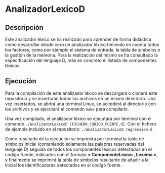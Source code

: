 # AnalizadorLexicoD

## Descripción
Este analizador léxico se ha realizado para aprender de forma didáctica como desarrollar desde cero un analizador léxico teniendo en cuenta todos los factores, como por ejemplo el sistema de entrada, la tabla de símbolos o la gestión de la memoria. Para la realización del mismo se ha consultado la especificación del lenguaje D, más en concreto el listado de componentes léxicos.

## Ejecución
Para la compilación de este analizador léxico se descargará o clonará este repositorio y se insertarán todos los archivos en un mismo directorio. Una vez insertados, se abrirá una terminal Linux, se accederá al directorio con los archivos y se ejecutará el comando `make` para compilarlo.

Una vez compilado, el analizador léxico se ejecutará por terminal con el comando `./analizadorLexicoD [FICHERO_CODIGO_FUENTE.d]`. Con el fichero de ejemplo incluido en el repositorio: `./analizadorLexicoD regression.d`.

Como resultado de la ejecución se imprimirá por terminal la tabla de símbolos inicial (conteniendo solamente las palabras reservadas del lenguaje D) seguida de todos los componentes léxicos detectados en el código fuente, indicados con el formato __< ComponenteLexico , Lexema >__, y finalmente se imprimirá la tabla de símbolos resultante de añadir a la inicial los identificadores detectados en el código fuente.
